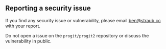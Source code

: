 ## Reporting a security issue

If you find any security issue or vulnerability, please email ben@straub.cc with your report.

Do not open a issue on the `progit/progit2` repository or discuss the vulnerability in public.